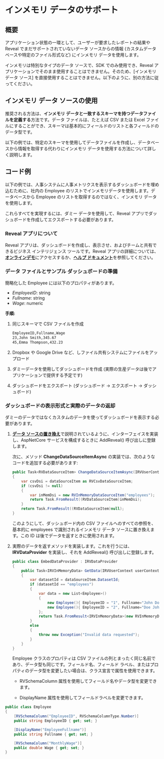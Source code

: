 # インメモリ データのサポート

## 概要

アプリケーション状態の一環として、ユーザーが要求したレポートの結果や Reveal でまだサポートされていないデータ ソースからの情報 (カスタムデータベースや特定のファイル形式など) にインメモリ データを使用します。

インメモリは特別なタイプのデータ ソースで、SDK でのみ使用でき、Reveal アプリケーションでそのまま使用することはできません。そのため、\[インメモリ データ ソース\] を直接使用することはできません。以下のように、別の方法に従ってください。

## インメモリ データ ソースの使用

推奨される方法は、**インメモリ データと一致するスキーマを持つデータファイルを定義する**方法です。データ ファイルは、たとえば CSV または Excel ファイルにすることができ、スキーマは基本的にフィールドのリストと各フィールドのデータ型です。

以下の例では、特定のスキーマを使用してデータファイルを作成し、データベースから情報を取得する代わりにインメモリ データを使用する方法について詳しく説明します。

## コード例

以下の例では、人事システムに人事メトリクスを表示するダッシュボードを埋め込むために、社内の Employee のリストでインメモリデータを使用します。データベースから Employee のリストを取得するのではなく、インメモリ データを使用します。

これらすべてを実現するには、ダミー データを使用して、Reveal アプリでダッシュボードを作成してエクスポートする必要があります。

### Reveal アプリについて
Reveal アプリは、ダッシュボードを作成し、表示させ、およびチームと共有できるビジネス インテリジェンス ツールです。Reveal アプリの詳細については、[**オンラインデモ**](https://app.revealbi.io/)にアクセスするか、[**ヘルプ ドキュメント**](https://help.revealbi.io/jp/welcome.html)を参照してください。

### データ ファイルとサンプル ダッシュボードの準備

簡略化した Employee には以下のプロパティがあります。

  - *EmployeeID*: string
  - *Fullname*: string
  - *Wage*: numeric

**手順:**

1.  同じスキーマで CSV ファイルを作成

    ``` xml
    EmployeeID,Fullname,Wage
    23,John Smith,345.67
    45,Emma Thompson,432.23
    ```

2.  Dropbox や Google Drive など、しファイル共有システムにファイルをアップロード

3.  ダミーデータを使用してダッシュボードを作成 (実際の生産データは後でアプリケーションで提供する予定です)

4.  ダッシュボードをエクスポート (ダッシュボード → エクスポート → ダッシュボード)

### ダッシュボードの表示形式と実際のデータの返却

ダミーのデータではなくカスタムのデータを使ってダッシュボードを表示する必要があります。

1.  [**データ ソースの置き換え**](replacing-data-sources/replacing-data-sources-mssql.md)で説明されているように、インターフェイスを実装し、AspNetCore サービスを構成するときに
    AddReveal() 呼び出しに登録します。

    次に、メソッド **ChangeDataSourceItemAsync** の実装では、次のようなコードを追加する必要があります:

    ``` csharp
    public Task<RVDataSourceItem> ChangeDataSourceItemAsync(IRVUserContext userContext, string dashboardId, RVDataSourceItem dataSourceItem)
    {
        var csvDsi = dataSourceItem as RVCsvDataSourceItem;
        if (csvDsi != null)
        {
            var inMemDsi = new RVInMemoryDataSourceItem("employees");
            return Task.FromResult((RVDataSourceItem)inMemDsi);
        }
        return Task.FromResult((RVDataSourceItem)null);
    }
    ```

    このようにして、ダッシュボード内の CSV ファイルへのすべての参照を、基本的に employees で識別されるインメモリ データ ソースに置き換えます。この ID は後でデータを返すときに使用されます。

2.  実際のデータを返すメソッドを実装します。これを行うには、__IRVDataProvider__ を実装し、それを AddReveal() 呼び出しに登録します。

    ``` csharp
    public class EmbedDataProvider : IRVDataProvider
    {
        public Task<IRVInMemoryData> GetData(IRVUserContext userContext, RVInMemoryDataSourceItem dataSourceItem)
        {
            var datasetId = dataSourceItem.DatasetId;
            if (datasetId == "employees")
            {
                var data = new List<Employee>()
                {
                    new Employee(){ EmployeeID = "1", Fullname="John Doe", Wage = 80325.61 },
                    new Employee(){ EmployeeID = "2", Fullname="Doe John", Wage = 10325.61 },
                };
                return Task.FromResult<IRVInMemoryData>(new RVInMemoryData<Employee>(data));
            }
            else
            {
                throw new Exception("Invalid data requested");
            }
        }
    }
    ```

    Employee クラスのプロパティは CSV ファイルの列とまったく同じ名前であり、データ型も同じです。フィールド名、フィールド ラベル、またはプロパティのデータ型を変更したい場合は、クラス宣言で属性を使用できます。
    
      - RVSchemaColumn 属性を使用してフィールド名やデータ型を変更できます。
    
      - DisplayName 属性を使用してフィールドラベルを変更できます。

<!-- end list -->

``` csharp
public class Employee
{
    [RVSchemaColumn("EmployeeID", RVSchemaColumnType.Number)]
    public string EmployeeID { get; set; }

    [DisplayName("EmployeeFullname")]
    public string Fullname { get; set; }

    [RVSchemaColumn("MonthlyWage")]
    public double Wage { get; set; }
}
```